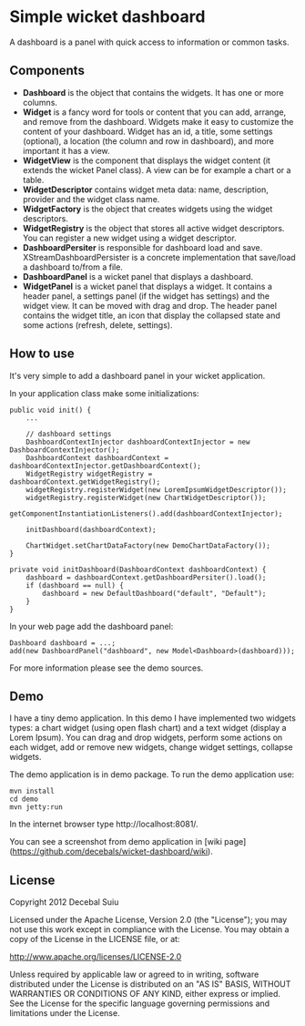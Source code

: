 Simple wicket dashboard
=====================

A dashboard is a panel with quick access to information or common tasks.

Components
-------------------
- **Dashboard** is the object that contains the widgets. It has one or more columns.
- **Widget** is a fancy word for tools or content that you can add, arrange, and remove from the dashboard.
Widgets make it easy to customize the content of your dashboard.
Widget has an id, a title, some settings (optional), a location (the column and row in dashboard),
and more important it has a view.
- **WidgetView** is the component that displays the widget content (it extends the wicket Panel class). 
A view can be for example a chart or a table.
- **WidgetDescriptor** contains widget meta data: name, description, provider and the widget class name.
- **WidgetFactory** is the object that creates widgets using the widget descriptors.
- **WidgetRegistry** is the object that stores all active widget descriptors. You can register a new widget 
using a widget descriptor.
- **DashboardPersiter** is responsible for dashboard load and save. XStreamDashboardPersister is a concrete implementation
that save/load a dashboard to/from a file.
- **DashboardPanel** is a wicket panel that displays a dashboard.
- **WidgetPanel** is a wicket panel that displays a widget. It contains a header panel, a settings panel (if the
widget has settings) and the widget view. It can be moved with drag and drop.
The header panel contains the widget title, an icon that display the collapsed state and some actions (refresh, delete, settings).

How to use
-------------------
It's very simple to add a dashboard panel in your wicket application.

In your application class make some initializations:

    public void init() {
        ...

    	// dashboard settings
		DashboardContextInjector dashboardContextInjector = new DashboardContextInjector();
		DashboardContext dashboardContext = dashboardContextInjector.getDashboardContext();
		WidgetRegistry widgetRegistry = dashboardContext.getWidgetRegistry();
		widgetRegistry.registerWidget(new LoremIpsumWidgetDescriptor());
		widgetRegistry.registerWidget(new ChartWidgetDescriptor());
        getComponentInstantiationListeners().add(dashboardContextInjector);
                
        initDashboard(dashboardContext);
        
        ChartWidget.setChartDataFactory(new DemoChartDataFactory());
    }

	private void initDashboard(DashboardContext dashboardContext) {
		dashboard = dashboardContext.getDashboardPersiter().load();
    	if (dashboard == null) {
    		dashboard = new DefaultDashboard("default", "Default");
    	}
	}


In your web page add the dashboard panel:

    Dashboard dashboard = ...;
    add(new DashboardPanel("dashboard", new Model<Dashboard>(dashboard)));
    
For more information please see the demo sources.

Demo
-------------------

I have a tiny demo application. In this demo I have implemented two widgets types:
a chart widget (using open flash chart) and a text widget (display a Lorem Ipsum).
You can drag and drop widgets, perform some actions on each widget, add or remove new
widgets, change widget settings, collapse widgets.

The demo application is in demo package.
To run the demo application use:  
 
    mvn install
    cd demo
    mvn jetty:run

In the internet browser type http://localhost:8081/.

You can see a screenshot from demo application in [wiki page] (https://github.com/decebals/wicket-dashboard/wiki).

License
--------------
  
Copyright 2012 Decebal Suiu
 
Licensed under the Apache License, Version 2.0 (the "License"); you may not use this work except in compliance with
the License. You may obtain a copy of the License in the LICENSE file, or at:
 
http://www.apache.org/licenses/LICENSE-2.0
 
Unless required by applicable law or agreed to in writing, software distributed under the License is distributed on
an "AS IS" BASIS, WITHOUT WARRANTIES OR CONDITIONS OF ANY KIND, either express or implied. See the License for the
specific language governing permissions and limitations under the License.
